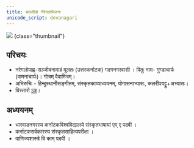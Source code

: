 ```yaml
---
title: सञ्जीवो नॆरॆगलभिजनः
unicode_script: devanagari
---
```


![](mugshot.png)
{class="thumbnail"}


## परिचयः
- नरेगलोपाह्व-सञ्जीवनामाहं मूलतः (उत्तरकर्नाटक) गदगनगरवासी । पितुः नाम- गुण्डाचार्यः (वामनाचार्यः)। गोत्रम् वैवामित्रम्।  
- अभिरुचिः - हिन्दुस्थानीसङ्गीतम्, संस्कृतकाव्याध्ययनम्, योगासनाभ्यासः, कलरीपयट्टु+अभ्यासः।
- विस्तारो [ऽत्र](https://docs.google.com/document/d/1QpdDIe1U1o4haz30gk4UYpaVpdERrvPJUY-hu9gTb8E/edit)।

## अध्ययनम् 
- धारवाडनगरस्य कर्नाटकविश्वविद्यालये संस्कृतभाषायां एम् ए पदवी । 
- कर्नाटकसर्वकारस्य संस्कृतसाहित्यपरीक्षा । 
- वाणिज्यशास्त्रे बि काम् पदवी ।

